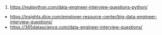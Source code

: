 1. https://realpython.com/data-engineer-interview-questions-python/
* https://insights.dice.com/employer-resource-center/big-data-engineer-interview-questions/
* https://365datascience.com/data-engineer-interview-questions/
